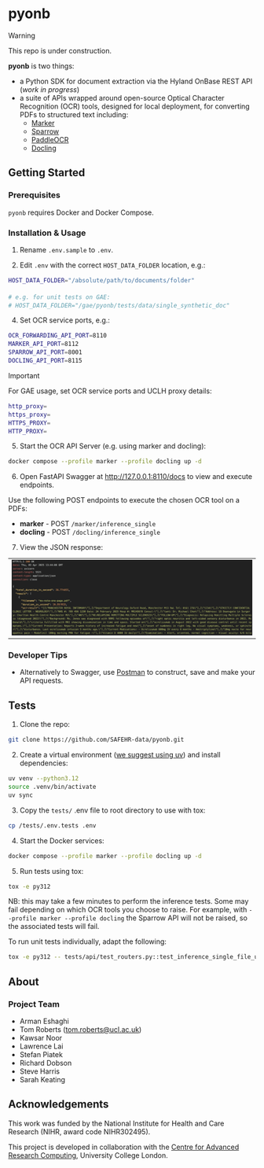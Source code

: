 # pyonb

> [!WARNING]
> This repo is under construction.

<!--COMMENT OUT

[![pre-commit](https://img.shields.io/badge/pre--commit-enabled-brightgreen?logo=pre-commit&logoColor=white)](https://github.com/pre-commit/pre-commit)
[![Tests status][tests-badge]][tests-link]
[![Linting status][linting-badge]][linting-link]
[![Documentation status][documentation-badge]][documentation-link]
[![License][license-badge]](./LICENSE.md)

END COMMENT OUT-->

**pyonb** is two things:

- a Python SDK for document extraction via the Hyland OnBase REST API (_work in progress_)
- a suite of APIs wrapped around open-source Optical Character Recognition (OCR) tools, designed for local deployment, for converting PDFs to structured text including:
  - [Marker](https://github.com/VikParuchuri/marker)
  - [Sparrow](https://github.com/katanaml/sparrow)
  - [PaddleOCR](https://github.com/PaddlePaddle/PaddleOCR)
  - [Docling](https://github.com/docling-project/docling)

## Getting Started

### Prerequisites

`pyonb` requires Docker and Docker Compose.

### Installation & Usage

1. Rename `.env.sample` to `.env`.

2. Edit `.env` with the correct `HOST_DATA_FOLDER` location, e.g.:

```sh
HOST_DATA_FOLDER="/absolute/path/to/documents/folder"

# e.g. for unit tests on GAE:
# HOST_DATA_FOLDER="/gae/pyonb/tests/data/single_synthetic_doc"
```

4. Set OCR service ports, e.g.:

```sh
OCR_FORWARDING_API_PORT=8110
MARKER_API_PORT=8112
SPARROW_API_PORT=8001
DOCLING_API_PORT=8115
```

> [!IMPORTANT]
> For GAE usage, set OCR service ports and UCLH proxy details:
>
> ```sh
> http_proxy=
> https_proxy=
> HTTPS_PROXY=
> HTTP_PROXY=
> ```

5. Start the OCR API Server (e.g. using marker and docling):

```sh
docker compose --profile marker --profile docling up -d
```

6. Open FastAPI Swagger at <http://127.0.0.1:8110/docs> to view and execute endpoints.

Use the following POST endpoints to execute the chosen OCR tool on a PDFs:

- **marker** - POST `/marker/inference_single`
- **docling** - POST `/docling/inference_single`

7. View the JSON response:

|                                                                 |
| :-------------------------------------------------------------: |
| ![OCR Server JSON response](docs/ocr-json-response-example.png) |

<!-- <div style="text-align:center;"></center> -->

### Developer Tips

- Alternatively to Swagger, use [Postman](https://www.postman.com/) to construct, save and make your API requests.

## Tests

1. Clone the repo:

```sh
git clone https://github.com/SAFEHR-data/pyonb.git
```

2. Create a virtual environment ([we suggest using uv](https://docs.astral.sh/uv/pip/environments/)) and install dependencies:

```sh
uv venv --python3.12
source .venv/bin/activate
uv sync
```

3. Copy the `tests/` .env file to root directory to use with tox:

```sh
cp /tests/.env.tests .env
```

4. Start the Docker services:

```sh
docker compose --profile marker --profile docling up -d
```

5. Run tests using tox:

```sh
tox -e py312
```

NB: this may take a few minutes to perform the inference tests. Some may fail depending on which OCR tools you choose to raise. For example, with `--profile marker --profile docling` the Sparrow API will not be raised, 
so the associated tests will fail.

To run unit tests individually, adapt the following:

```sh
tox -e py312 -- tests/api/test_routers.py::test_inference_single_file_upload_marker
```

## About

### Project Team

- Arman Eshaghi
- Tom Roberts ([tom.roberts@ucl.ac.uk](mailto:tom.roberts@ucl.ac.uk))
- Kawsar Noor
- Lawrence Lai
- Stefan Piatek
- Richard Dobson
- Steve Harris
- Sarah Keating

## Acknowledgements

This work was funded by the National Institute for Health and Care Research (NIHR, award code NIHR302495).

This project is developed in collaboration with the
[Centre for Advanced Research Computing](https://ucl.ac.uk/arc), University
College London.
